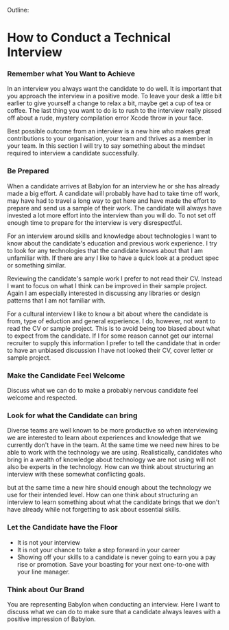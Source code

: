 Outline:

How to Conduct a Technical Interview
====================================

### Remember what You Want to Achieve
In an interview you always want the candidate to do well. It is important that you approach the interview in a positive mode. To leave your desk a little bit earlier to give yourself a change to relax a bit, maybe get a cup of tea or coffee. The last thing you want to do is to rush to the interview really pissed off about a rude, mystery compilation error Xcode throw in your face.

Best possible outcome from an interview is a new hire who makes great contributions to your organisation, your team and thrives as a member in your team. In this section I will try to say something about the mindset required to interview a candidate successfully.

### Be Prepared
When a candidate arrives at Babylon for an interview he or she has already made a big effort. A candidate will probably have had to take time off work, may have had to travel a long way to get here and have made the effort to prepare and send us a sample of their work. The candidate will always have invested a lot more effort into the interview than you will do. To not set off enough time to prepare for the interview is very disrespectful.

For an interview around skills and knowledge about technologies I want to know about the candidate's education and previous work experience. I try to look for any technologies that the candidate knows about that I am unfamiliar with. If there are any I like to have a quick look at a product spec or something similar.

Reviewing the candidate's sample work I prefer to not read their CV. Instead I want to focus on what I think can be improved in their sample project. Again I am especially interested in discussing any libraries or design patterns that I am not familiar with.

For a cultural interview I like to know a bit about where the candidate is from, type of eduction and general experience. I do, however, not want to read the CV or sample project. This is to avoid being too biased about what to expect from the candidate. If I for some reason cannot get our internal recruiter to supply this information I prefer to tell the candidate that in order to have an unbiased discussion I have not looked their CV, cover letter or sample project.

### Make the Candidate Feel Welcome
Discuss what we can do to make a probably nervous candidate feel welcome and respected.

### Look for what the Candidate can bring
Diverse teams are well known to be more productive so when interviewing we are interested to learn about experiences and knowledge that we currently don't have in the team. At the same time we need new hires to be able to work with the technology we are using. Realistically, candidates who bring in a wealth of knowledge about technology we are not using will not also be experts in the technology. How can we think about structuring an interview with these somewhat conflicting goals.

but at the same time a new hire should enough about the technology we use for their intended level. How can one think about structuring an interview to learn something about what the candidate brings that we don't have already while not forgetting to ask about essential skills.

###  Let the Candidate have the Floor
- It is not your interview
- It is not your chance to take a step forward in your career
- Showing off your skills to a candidate is never going to earn you a pay rise or promotion. Save your boasting for your next one-to-one with your line manager.

### Think about Our Brand
You are representing Babylon when conducting an interview. Here I want to discuss what we can do to make sure that a candidate always leaves with a positive impression of Babylon.
